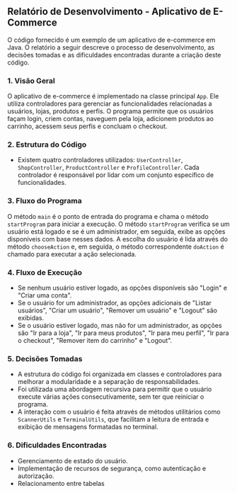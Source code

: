 ## Relatório de Desenvolvimento - Aplicativo de E-Commerce

O código fornecido é um exemplo de um aplicativo de e-commerce em Java. O relatório a seguir descreve o processo de desenvolvimento, as decisões tomadas e as dificuldades encontradas durante a criação deste código.

### 1. Visão Geral
O aplicativo de e-commerce é implementado na classe principal `App`. Ele utiliza controladores para gerenciar as funcionalidades relacionadas a usuários, lojas, produtos e perfis. O programa permite que os usuários façam login, criem contas, naveguem pela loja, adicionem produtos ao carrinho, acessem seus perfis e concluam o checkout.

### 2. Estrutura do Código
- Existem quatro controladores utilizados: `UserController`, `ShopController`, `ProductController` e `ProfileController`. Cada controlador é responsável por lidar com um conjunto específico de funcionalidades.

### 3. Fluxo do Programa
O método `main` é o ponto de entrada do programa e chama o método `startProgram` para iniciar a execução. O método `startProgram` verifica se um usuário está logado e se é um administrador, em seguida, exibe as opções disponíveis com base nesses dados. A escolha do usuário é lida através do método `chooseAction` e, em seguida, o método correspondente `doAction` é chamado para executar a ação selecionada.

### 4. Fluxo de Execução
- Se nenhum usuário estiver logado, as opções disponíveis são "Login" e "Criar uma conta". 
- Se o usuário for um administrador, as opções adicionais de "Listar usuários", "Criar um usuário", "Remover um usuário" e "Logout" são exibidas.
- Se o usuário estiver logado, mas não for um administrador, as opções são "Ir para a loja", "Ir para meus produtos", "Ir para meu perfil", "Ir para o checkout", "Remover item do carrinho" e "Logout".

### 5. Decisões Tomadas
- A estrutura do código foi organizada em classes e controladores para melhorar a modularidade e a separação de responsabilidades.
- Foi utilizada uma abordagem recursiva para permitir que o usuário execute várias ações consecutivamente, sem ter que reiniciar o programa.
- A interação com o usuário é feita através de métodos utilitários como `ScannerUtils` e `TerminalUtils`, que facilitam a leitura de entrada e exibição de mensagens formatadas no terminal.

### 6. Dificuldades Encontradas
- Gerenciamento de estado do usuário.
- Implementação de recursos de segurança, como autenticação e autorização.
- Relacionamento entre tabelas